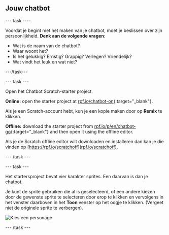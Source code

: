 ## Jouw chatbot

\--- task \----

Voordat je begint met het maken van je chatbot, moet je beslissen over zijn persoonlijkheid. **Denk aan de volgende vragen**:

+ Wat is de naam van de chatbot?
+ Waar woont het?
+ Is het gelukkig? Ernstig? Grappig? Verlegen? Vriendelijk?
+ Wat vindt het leuk en wat niet?

\---/task\---

\--- task \---

Open het Chatbot Scratch-starter project.

**Online:** open the starter project at [rpf.io/chatbot-on](https://rpf.io/chatbot-on){:target="_blank"}.

Als je een Scratch-account hebt, kun je een kopie maken door op **Remix** te klikken.

**Offline:** download the starter project from [rpf.io/p/en/chatbot-go](https://rpf.io/p/en/chatbot-go){:target="_blank"} and then open it using the offline editor.

Als je de Scratch offline editor wilt downloaden en installeren dan kan je die vinden op [https://rpf.io/scratchoff](rpf.io/scratchoff).

\--- /task \---

\--- task \---

Het startersproject bevat vier karakter sprites. Een daarvan is dan je chatbot.

Je kunt de sprite gebruiken die al is geselecteerd, of een andere kiezen door de gewenste sprite te selecteren door erop te klikken en vervolgens in het venster daarboven in het **Toon** venster op het oogje te klikken. (Vergeet niet de originele sprite te verbergen).

![Kies een personage](images/chatbot-characters.png)

\--- /task \---